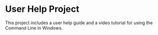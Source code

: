 # User Help Project 

This project includes a user help guide and a video tutorial for using the Command Line in Windows.